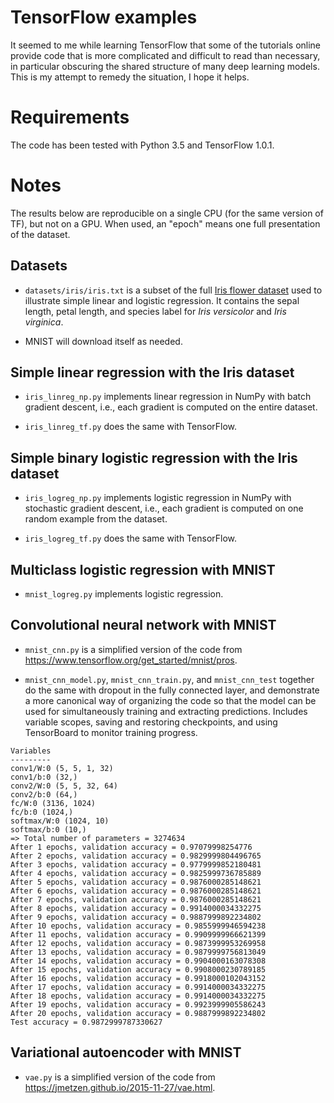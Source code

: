 # TensorFlow examples

It seemed to me while learning TensorFlow that some of the tutorials online provide code that is more complicated and difficult to read than necessary, in particular obscuring the shared structure of many deep learning models. This is my attempt to remedy the situation, I hope it helps.

# Requirements

The code has been tested with Python 3.5 and TensorFlow 1.0.1.

# Notes

The results below are reproducible on a single CPU (for the same version of TF), but not on a GPU. When used, an "epoch" means one full presentation of the dataset.

## Datasets

* `datasets/iris/iris.txt` is a subset of the full [Iris flower dataset](https://archive.ics.uci.edu/ml/datasets/Iris) used to illustrate simple linear and logistic regression. It contains the sepal length, petal length, and species label for _Iris versicolor_ and _Iris virginica_.

* MNIST will download itself as needed.

## Simple linear regression with the Iris dataset

* `iris_linreg_np.py` implements linear regression in NumPy with batch gradient descent, i.e., each gradient is computed on the entire dataset.

* `iris_linreg_tf.py` does the same with TensorFlow.

## Simple binary logistic regression with the Iris dataset

* `iris_logreg_np.py` implements logistic regression in NumPy with stochastic gradient descent, i.e., each gradient is computed on one random example from the dataset.

* `iris_logreg_tf.py` does the same with TensorFlow.

## Multiclass logistic regression with MNIST

* `mnist_logreg.py` implements logistic regression.

## Convolutional neural network with MNIST

* `mnist_cnn.py` is a simplified version of the code from https://www.tensorflow.org/get_started/mnist/pros.

* `mnist_cnn_model.py`, `mnist_cnn_train.py`, and `mnist_cnn_test` together do the same with dropout in the fully connected layer, and demonstrate a more canonical way of organizing the code so that the model can be used for simultaneously training and extracting predictions. Includes variable scopes, saving and restoring checkpoints, and using TensorBoard to monitor training progress.

```
Variables
---------
conv1/W:0 (5, 5, 1, 32)
conv1/b:0 (32,)
conv2/W:0 (5, 5, 32, 64)
conv2/b:0 (64,)
fc/W:0 (3136, 1024)
fc/b:0 (1024,)
softmax/W:0 (1024, 10)
softmax/b:0 (10,)
=> Total number of parameters = 3274634
After 1 epochs, validation accuracy = 0.97079998254776
After 2 epochs, validation accuracy = 0.9829999804496765
After 3 epochs, validation accuracy = 0.9779999852180481
After 4 epochs, validation accuracy = 0.9825999736785889
After 5 epochs, validation accuracy = 0.9876000285148621
After 6 epochs, validation accuracy = 0.9876000285148621
After 7 epochs, validation accuracy = 0.9876000285148621
After 8 epochs, validation accuracy = 0.9914000034332275
After 9 epochs, validation accuracy = 0.9887999892234802
After 10 epochs, validation accuracy = 0.9855999946594238
After 11 epochs, validation accuracy = 0.9909999966621399
After 12 epochs, validation accuracy = 0.9873999953269958
After 13 epochs, validation accuracy = 0.9879999756813049
After 14 epochs, validation accuracy = 0.9904000163078308
After 15 epochs, validation accuracy = 0.9908000230789185
After 16 epochs, validation accuracy = 0.9918000102043152
After 17 epochs, validation accuracy = 0.9914000034332275
After 18 epochs, validation accuracy = 0.9914000034332275
After 19 epochs, validation accuracy = 0.9923999905586243
After 20 epochs, validation accuracy = 0.9887999892234802
Test accuracy = 0.9872999787330627
```

## Variational autoencoder with MNIST

* `vae.py` is a simplified version of the code from https://jmetzen.github.io/2015-11-27/vae.html.
